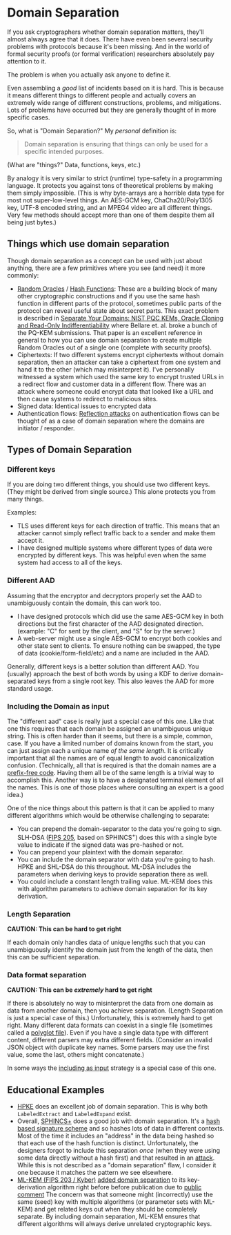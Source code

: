 # Domain Separation

If you ask cryptographers whether domain separation matters, they'll almost always agree that it does. There have even been several security problems with protocols because it's been missing. And in the world of formal security proofs (or formal verification) researchers absolutely pay attention to it.

The problem is when you actually ask anyone to define it.

Even assembling a *good* list of incidents based on it is hard.
This is because it means different things to different people and actually covers an extremely wide range of different constructions, problems, and mitigations.
Lots of problems have occurred but they are generally thought of in more specific cases.

So, what is "Domain Separation?"
My *personal* definition is:
> Domain separation is ensuring that things can only be used for a specific intended purposes.

(What are "things?" Data, functions, keys, etc.)

By analogy it is very similar to strict (runtime) type-safety in a programming language.
It protects you against tons of theoretical problems by making them simply impossible.
(This is why byte-arrays are a horrible data type for most not super-low-level things. An AES-GCM key, ChaCha20/Poly1305 key, UTF-8 encoded string, and an MPEG4 video are all different things. Very few methods should accept more than one of them despite them all being just bytes.)

## Things which use domain separation

Though domain separation as a concept can be used with just about anything, there are a few primitives where you see (and need) it more commonly:

- [Random Oracles](https://en.wikipedia.org/wiki/Random_oracle) / [Hash Functions](https://en.wikipedia.org/wiki/Hash_function):
  These are a building block of many other cryptographic constructions and if you use the same hash function in different parts of the protocol, sometimes public parts of the protocol can reveal useful state about secret parts.
  This exact problem is described in [Separate Your Domains: NIST PQC KEMs, Oracle Cloning and Read-Only Indifferentiability](https://eprint.iacr.org/2020/241) where Bellare et. al. broke a bunch of the PQ-KEM submissions.
  That paper is an excellent reference in general to how you can use domain separation to create multiple Random Oracles out of a single one (complete with security proofs).
- Ciphertexts:
  If two different systems encrypt ciphertexts without domain separation, then an attacker can take a ciphertext from one system and hand it to the other (which may misinterpret it).
  I've personally witnessed a system which used the same key to encrypt trusted URLs in a redirect flow and customer data in a different flow.
  There was an attack where someone could encrypt data that looked like a URL and then cause systems to redirect to malicious sites.
- Signed data:
  Identical issues to encrypted data
- Authentication flows:
  [Reflection attacks](https://en.wikipedia.org/wiki/Reflection_attack) on authentication flows can be thought of as a case of domain separation where the domains are initiator / responder.

## Types of Domain Separation

### Different keys

If you are doing two different things, you should use two different keys.
(They might be derived from single source.)
This alone protects you from many things.

Examples:
- TLS uses different keys for each direction of traffic.
This means that an attacker cannot simply reflect traffic back to a sender and make them accept it.
- I have designed multiple systems where different types of data were encrypted by different keys.
  This was helpful even when the same system had access to all of the keys.

### Different AAD

Assuming that the encryptor and decryptors properly set the AAD to unambiguously contain the domain, this can work too.

- I have designed protocols which did use the same AES-GCM key in both directions but the first character of the AAD designated direction.
(example: "C" for sent by the client, and "S" for by the server.)
- A web-server might use a single AES-GCM to encrypt both cookies and other state sent to clients.
To ensure nothing can be swapped, the type of data (cookie/form-field/etc) and a name are included in the AAD.

Generally, different keys is a better solution than different AAD.
You (usually) approach the best of both words by using a KDF to derive domain-separated keys from a single root key.
This also leaves the AAD for more standard usage.

### Including the Domain as input

The "different aad" case is really just a special case of this one.
Like that one this requires that each domain be assigned an unambiguous unique string.
This is often harder than it seems, but there is a simple, common, case.
If you have a limited number of domains known from the start, you can just assign each a unique name *of the same length.*
It is critically important that all the names are of equal length to avoid canonicalization confusion.
(Technically, all that is required is that the domain names are a [prefix-free code](https://en.wikipedia.org/wiki/Prefix_code).
Having them all be of the same length is a trivial way to accomplish this.
Another way is to have a designated terminal element of all the names.
This is one of those places where consulting an expert is a good idea.)

One of the nice things about this pattern is that it can be applied to many different algorithms which would be otherwise challenging to separate:

- You can prepend the domain-separator to the data you're going to sign. SLH-DSA ([FIPS 205](https://csrc.nist.gov/pubs/fips/205/final), based on SPHINCS<sup>+</sup>) does this with a single byte value to indicate if the signed data was pre-hashed or not.
- You can prepend your plaintext with the domain separator.
- You can include the domain separator with data you're going to hash. HPKE and SHL-DSA do this throughout. ML-DSA includes the parameters when deriving keys to provide separation there as well.
- You could include a constant length trailing value.
  ML-KEM does this with algorithm parameters to achieve domain separation for its key derivation.

### Length Separation

**CAUTION: This can be hard to get right**

If each domain only handles data of unique lengths such that you can unambiguously identify the domain just from the length of the data, then this can be sufficient separation.

### Data format separation

**CAUTION: This can be *extremely* hard to get right**

If there is absolutely no way to misinterpret the data from one domain as data from another domain, then you achieve separation.
(Length Separation is just a special case of this.)
Unfortunately, this is extremely hard to get right.
Many different data formats can coexist in a single file (sometimes called a [polyglot file](https://en.wikipedia.org/wiki/Polyglot_(computing))).
Even if you have a single data type with different content, different parsers may extra different fields.
(Consider an invalid JSON object with duplicate key names.
Some parsers may use the first value, some the last, others might concatenate.)

In some ways the [including as input](#including-the-domain-as-input) strategy is a special case of this one.

## Educational Examples

- [HPKE](https://www.rfc-editor.org/rfc/rfc9180.html) does an excellent job of domain separation.
  This is why both `LabeledExtract` and `LabeledExpand` exist. 
- Overall, [SPHINCS+](https://sphincs.org/) does a good job with domain separation.
  It's a [hash based signature scheme](https://en.wikipedia.org/wiki/Hash-based_cryptography) and so hashes lots of data in different contexts.
  Most of the time it includes an "address" in the data being hashed so that each use of the hash function is distinct.
  Unfortunately, the designers forgot to include this separation *once* (when they were using some data directly without a hash first) and that resulted in an [attack](https://eprint.iacr.org/2022/1061.pdf).
  While this is not described as a "domain separation" flaw, I consider it one because it matches the pattern we see elsewhere.
- [ML-KEM (FIPS 203 / Kyber)](https://csrc.nist.gov/pubs/fips/203/final) [added domain separation](https://www.federalregister.gov/documents/2024/08/14/2024-17956/announcing-issuance-of-federal-information-processing-standards-fips-fips-203-module-lattice-based) to its key-derivation algorithm right before before publication due to [public comment](https://groups.google.com/a/list.nist.gov/g/pqc-forum/c/5CT4NC_6zRI/m/QZ7jLXEiCAAJ)
  The concern was that someone might (incorrectly) use the same (seed) key with multiple algorithms (or parameter sets with ML-KEM) and get related keys out when they should be completely separate.
  By including domain separation, ML-KEM ensures that different algorithms will always derive unrelated cryptographic keys.